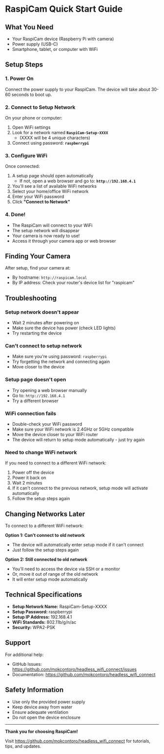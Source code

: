 # RaspiCam Quick Start Guide

## What You Need
- Your RaspiCam device (Raspberry Pi with camera)
- Power supply (USB-C)
- Smartphone, tablet, or computer with WiFi

## Setup Steps

### 1. Power On
Connect the power supply to your RaspiCam. The device will take about 30-60 seconds to boot up.

### 2. Connect to Setup Network
On your phone or computer:
1. Open WiFi settings
2. Look for a network named **`RaspiCam-Setup-XXXX`**
   - (XXXX will be 4 unique characters)
3. Connect using password: **`raspberrypi`**

### 3. Configure WiFi
Once connected:
1. A setup page should open automatically
   - If not, open a web browser and go to: **`http://192.168.4.1`**
2. You'll see a list of available WiFi networks
3. Select your home/office WiFi network
4. Enter your WiFi password
5. Click **"Connect to Network"**

### 4. Done!
- The RaspiCam will connect to your WiFi
- The setup network will disappear
- Your camera is now ready to use!
- Access it through your camera app or web browser

## Finding Your Camera

After setup, find your camera at:
- By hostname: `http://raspicam.local`
- By IP address: Check your router's device list for "raspicam"

## Troubleshooting

### Setup network doesn't appear
- Wait 2 minutes after powering on
- Make sure the device has power (check LED lights)
- Try restarting the device

### Can't connect to setup network
- Make sure you're using password: `raspberrypi`
- Try forgetting the network and connecting again
- Move closer to the device

### Setup page doesn't open
- Try opening a web browser manually
- Go to: `http://192.168.4.1`
- Try a different browser

### WiFi connection fails
- Double-check your WiFi password
- Make sure your WiFi network is 2.4GHz or 5GHz compatible
- Move the device closer to your WiFi router
- The device will return to setup mode automatically - just try again

### Need to change WiFi network
If you need to connect to a different WiFi network:
1. Power off the device
2. Power it back on
3. Wait 2 minutes
4. If it can't connect to the previous network, setup mode will activate automatically
5. Follow the setup steps again

## Changing Networks Later

To connect to a different WiFi network:

**Option 1: Can't connect to old network**
- The device will automatically enter setup mode if it can't connect
- Just follow the setup steps again

**Option 2: Still connected to old network**
- You'll need to access the device via SSH or a monitor
- Or, move it out of range of the old network
- It will enter setup mode automatically

## Technical Specifications

- **Setup Network Name:** RaspiCam-Setup-XXXX
- **Setup Password:** raspberrypi
- **Setup IP Address:** 192.168.4.1
- **WiFi Standards:** 802.11b/g/n/ac
- **Security:** WPA2-PSK

## Support

For additional help:
- GitHub Issues: https://github.com/mokcontoro/headless_wifi_connect/issues
- Documentation: https://github.com/mokcontoro/headless_wifi_connect

## Safety Information

- Use only the provided power supply
- Keep device away from water
- Ensure adequate ventilation
- Do not open the device enclosure

---

**Thank you for choosing RaspiCam!**

Visit https://github.com/mokcontoro/headless_wifi_connect for tutorials, tips, and updates.
